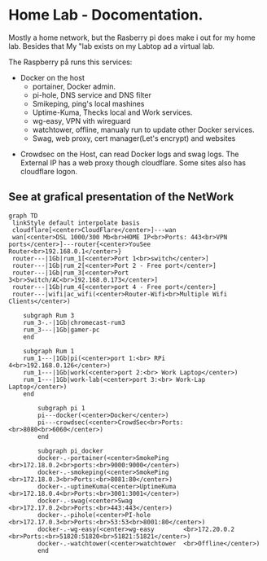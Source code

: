 # Home Lab - Docomentation. 

Mostly a home network, but the Rasberry pi does make i out for my home lab. 
Besides that My "lab exists on my Labtop ad a virtual lab. 

The Raspberry på runs this services:
* Docker on the host
  * portainer, Docker admin.
  * pi-hole, DNS service and DNS filter
  * Smikeping, ping's local mashines
  * Uptime-Kuma, Thecks local and Work services. 
  * wg-easy, VPN vith wireguard
  * watchtower, offline, manualy run to update other Docker services. 
  * Swag, web proxy, cert manager(Let's encrypt) and websites
- Crowdsec on the Host, can read Docker logs and swag logs. 
The External IP has a web proxy though cloudflare. 
Some sites also has cloudflare logon. 


## See at grafical presentation of the NetWork
```mermaid
graph TD
 linkStyle default interpolate basis
 cloudflare[<center>CloudFlare</center>]---wan
 wan[<center>DSL 1000/300 Mb<br>HOME IP<br>Ports: 443<br>VPN ports</center>]---router{<center>YouSee Router<br>192.168.0.1</center>}
 router---|1Gb|rum_1[<center>Port 1<br>switch</center>]
 router---|1Gb|rum_2[<center>Port 2 - Free port</center>]
 router---|1Gb|rum_3[<center>Port 3<br>Switch/AC<br>192.168.0.173</center>]
 router---|1Gb|rum_4[<center>port 4 - Free port</center>]
 router---|wifi|ac_wifi(<center>Router-Wifi<br>Multiple Wifi Clients</center>)

    subgraph Rum 3
    rum_3-.-|1Gb|chromecast-rum3
    rum_3---|1Gb|gamer-pc
    end

    subgraph Rum 1
    rum_1---|1Gb|pi(<center>port 1:<br> RPi 4<br>192.168.0.126</center>)
    rum_1---|1Gb|work(<center>port 2:<br> Work Laptop</center>)
    rum_1---|1Gb|work-lab(<center>port 3:<br> Work-Lap Laptop</center>)
    end

        subgraph pi 1
        pi---docker(<center>Docker</center>)
        pi---crowdsec(<center>CrowdSec<br>Ports:<br>8080<br>6060</center>)
        end

        subgraph pi_docker
        docker-.-portainer(<center>SmokePing    <br>172.18.0.2<br>ports:<br>9000:9000</center>)
        docker-.-smokeping(<center>SmokePing    <br>172.18.0.3<br>Ports:<br>8081:80</center>)
        docker-.-uptimeKuma(<center>UptimeKuma  <br>172.18.0.4<br>Ports:<br>3001:3001</center>)
        docker-.-swag(<center>Swag              <br>172.17.0.2<br>Ports:<br>443:443</center>)
        docker-.-pihole(<center>PI-hole         <br>172.17.0.3<br>Ports:<br>53:53<br>8001:80</center>)
        docker-.-wg-easy(<center>wg-easy        <br>172.20.0.2     <br>Ports:<br>51820:51820<br>51821:51821</center>)
        docker-.-watchtower(<center>watchtower  <br>Offline</center>)
        end

```


